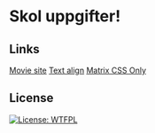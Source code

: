 # Skol uppgifter!

## Links
[Movie site](https://flillip.github.io/skol-uppgifter-web/movie_site/index.html)
[Text align](https://flillip.github.io/skol-uppgifter-web/text_align/index.html)
[Matrix CSS Only](https://flillip.github.io/skol-uppgifter-web/matrix_css_only/index.html)

## License
[![License: WTFPL](https://img.shields.io/badge/License-WTFPL-brightgreen.svg)](http://www.wtfpl.net/about/)
